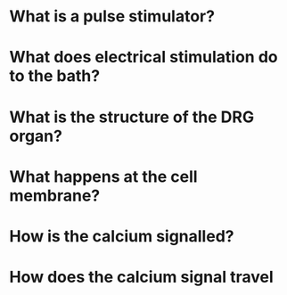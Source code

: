 # What is a pulse stimulator?
# What does electrical stimulation do to the bath?
# What is the structure of the DRG organ?
# What happens at the cell membrane?
# How is the calcium signalled?
# How does the calcium signal travel